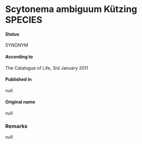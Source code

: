 # Scytonema ambiguum Kützing SPECIES

#### Status
SYNONYM

#### According to
The Catalogue of Life, 3rd January 2011

#### Published in
null

#### Original name
null

### Remarks
null